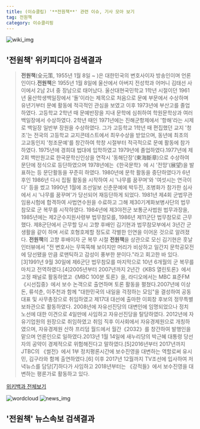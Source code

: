 ```yaml
---
title: (이슈클립) '**전원책**' 관련 이슈, 기사 모아 보기
tag: 전원책
category: 이슈클리핑
---
```

![wiki_img](https://user-images.githubusercontent.com/42597476/44503234-41136a80-a6d0-11e8-9071-6fc6418eafe4.png)
## **'**전원책**'** 위키피디아 검색결과
>**전원책**(全元策, 1955년 1월 8일 ~ )은 대한민국의 변호사이자 방송인이며 언론인이다.**전원책**은 1955년 1월 8일에 울산에서 아버지 전성학과 어머니 김태선 사이에서 2남 2녀 중 장남으로 태어났다. 울산대현국민학교 1학년 시절이던 1961년 울산학생백일장에서 '돌'이라는 제목으로 처음으로 문예 부문에서 수상하며 유년기부터 문예 활동에 적극적인 관심을 보였고 이후 1973년에 부산고를 졸업하였다. 고등학교 2학년 때 문예반장을 지내 문학에 심취하여 학원문학상과 여러 백일장에서 수상하였다. 2학년 때인 1971년에는 진해군항제에서 '항해'라는 시제로 백일장 일반부 장원을 수상하였다. 그가 고등학교 1학년 때 편집했던 교지 '청조'는 전국의 고등학교 교지콘테스트에서 최우수상을 받았으며, 동년에 최초의 고교동인지 '청조문예'를 창간하여 학창 시절부터 적극적으로 문예 활동에 참가하였다. 1975년에 경희대 법대에 입학하였고 1979년에 졸업하였다.1977년에 제2회 백만원고료 한국문학신인상을 연작시 '동해단장'(東海斷章)으로 수상하여 문단에 정식으로 등단하였으며 1978년에는《한국문학》에 시 '전망'(展望)을 발표하는 등 문단활동을 꾸준히 하였다. 1980년에 문학 활동을 중단하였다가 6년 후인 1986년 다시 집필 활동을 시작하여 시 '나무를 꿈꾸며'와 '여섯시는 연극이다' 등을 썼고 1990년 1월에 조선일보 신춘문예에 박두진, 조병화가 참가한 심사에서 시 '나무를 꿈꾸며'가 당선되어 재등단하게 되었다. 1981년 제4회 군법무관 임용시험에 합격하여 사법연수원을 수료하고 그해 제30기계화보병사단의 법무참모로 군 복무를 시작하였다. 1984년에 제3야전군 보통군사법원 법무과장을, 1985년에는 제2군수지원사령부 법무참모를, 1986년 제11군단 법무참모로 근무했다. 제8군단에서 근무할 당시 고향 후배인 김기현과 법무참모부에서 3년간 군 생활을 같이 하며 서로 호형호제할 정도로 각별한 인연을 이어온 것으로 알려졌다. **전원책**의 고향 후배이자 군 복무 시절 **전원책**을 상관으로 모신 김기현은 훗날 인터뷰에서 "전 변호사는 무뚝뚝해 보이지만 머리가 비상하고 일간지 문학공모전에 당선됐을 만큼 로맨틱하고 감성이 풍부한 분이다."라고 회고한 바 있다.[3]1991년 9월 30일에 제6군단 법무참모를 마지막으로 10년 6개월의 군 복무를 마치고 전역하였다.[4]2005년부터 2007년까지 2년간《KBS 열린토론》에서 고정 패널로 활동하였고《MBC 100분 토론》을, 라디오에서는 MBC 표준FM《시선집중》에서 보수 논객으로 출연하며 토론 활동을 펼쳤다.2007년에 이상돈, 류석춘, 이주천과 함께 "대한민국의 내일을 걱정하는 모임"을 결성하여 공동대표 및 사무총장으로 취임하였고 제17대 대선에 출마한 이회창 후보의 정무특별보좌관으로 활동하였다. 2008년에 자유선진당의 대변인에 임명되었으나 정치 노선에 대한 이견으로 4일만에 사임하고 자유선진당을 탈당하였다. 2012년에 자유기업원의 원장으로 취임하였고 취임 직후 이사회에서 자유경제원으로 개칭하였으며, 자유경제원 산하 프리덤 월드에서 월간《2032》를 창간하여 발행인을 맡으며 언론인으로 일하였다.2013년 1월 14일에 새누리당의 박근혜 대통령 당선자의 공약이 경제적으로 위험해진다고 말하였다.[5]2016년부터 2017년까지 JTBC의 《썰전》에서 1부 정치평론시간에 보수진영을 대변하는 역할로써 유시민, 김구라와 함께 출연하였다.[6] 이후 2017년 12월까지 TV조선에 입사하여 저녁뉴스를 담당[7]하다가 사임하고 2018년부터는 《강적들》에서 보수진영을 대변하는 평론가로 활동하고 있다.

<a href="https://ko.wikipedia.org/wiki/전원책" target="_blank">위키백과 전체보기</a>

![wordcloud](https://s3.ap-northeast-2.amazonaws.com/lyrics101-wordcloud/2018-10-01-1538387207.png)
![news_img](https://user-images.githubusercontent.com/42597476/44507050-1206f400-a6e4-11e8-8d98-7ffbfebb353f.png)
## **'**전원책**'** 뉴스속보 검색결과

